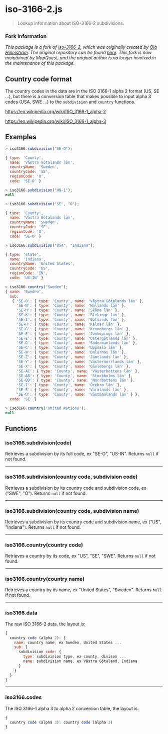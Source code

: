 # iso-3166-2.js

> Lookup information about ISO-3166-2 subdivisions.

### Fork Information

_This package is a fork of [iso-3166-2](https://www.npmjs.com/package/iso-3166-2), which was originally created by [Ola Holmström](https://github.com/olahol). The original repository can be found [here](https://github.com/olahol/iso-3166-2.js). This fork is now maintained by MapQuest, and the original author is no longer involved in the maintenance of this package._

## Country code format

The country codes in the data are in the ISO 3166-1 alpha 2 format (US,
SE ...), but there is a conversion table that makes possible to input
alpha 3 codes (USA, SWE ...) to the `subdivision` and `country` functions.

https://en.wikipedia.org/wiki/ISO_3166-1_alpha-2

https://en.wikipedia.org/wiki/ISO_3166-1_alpha-3

## Examples

```js
> iso3166.subdivision("SE-O");

{ type: 'County',
  name: 'Västra Götalands län',
  countryName: 'Sweden',
  countryCode: 'SE',
  regionCode: 'O',
  code: 'SE-O' }
```

```js
> iso3166.subdivision("UN-1");
null
```

```js
> iso3166.subdivision("SE", "O");

{ type: 'County',
  name: 'Västra Götalands län',
  countryName: 'Sweden',
  countryCode: 'SE',
  regionCode: 'O',
  code: 'SE-O' }
```

```js
> iso3166.subdivision("USA", "Indiana");

{ type: 'state',
  name: 'Indiana',
  countryName: 'United States',
  countryCode: 'US',
  regionCode: 'IN',
  code: 'US-IN' }
```

```js
> iso3166.country("Sweden");
{ name: 'Sweden',
  sub:
   { 'SE-O': { type: 'County', name: 'Västra Götalands län' },
     'SE-N': { type: 'County', name: 'Hallands län' },
     'SE-M': { type: 'County', name: 'Skåne län' },
     'SE-K': { type: 'County', name: 'Blekinge län' },
     'SE-I': { type: 'County', name: 'Gotlands län' },
     'SE-H': { type: 'County', name: 'Kalmar län' },
     'SE-G': { type: 'County', name: 'Kronobergs län' },
     'SE-F': { type: 'County', name: 'Jönköpings län' },
     'SE-E': { type: 'County', name: 'Östergötlands län' },
     'SE-D': { type: 'County', name: 'Södermanlands län' },
     'SE-C': { type: 'County', name: 'Uppsala län' },
     'SE-W': { type: 'County', name: 'Dalarnas län' },
     'SE-Z': { type: 'County', name: 'Jämtlands län' },
     'SE-Y': { type: 'County', name: 'Västernorrlands län' },
     'SE-X': { type: 'County', name: 'Gävleborgs län' },
     'SE-AC': { type: 'County', name: 'Västerbottens län' },
     'SE-AB': { type: 'County', name: 'Stockholms län' },
     'SE-BD': { type: 'County', name: 'Norrbottens län' },
     'SE-T': { type: 'County', name: 'Örebro län' },
     'SE-S': { type: 'County', name: 'Värmlands län' },
     'SE-U': { type: 'County', name: 'Västmanlands län' } },
  code: 'SE' }
```

```js
> iso3166.country("United Nations");
null
```

## Functions

### iso3166.subdivision(code)
Retrieves a subdivision by its full code, ex "SE-O", "US-IN". Returns
`null` if not found.

* * *

### iso3166.subdivision(country code, subdivision code)
Retrieves a subdivision by its country code and subdivision code, ex
("SWE", "O"). Returns `null` if not found.

* * *

### iso3166.subdivision(country code, subdivision name)
Retrieves a subdivision by its country code and subdivision name, ex
("US", "Indiana"). Returns `null` if not found.

* * *

### iso3166.country(country code)
Retrieves a country by its code, ex "US", "SE", "SWE". Returns `null`
if not found.

* * *

### iso3166.country(country name)
Retrieves a country by its name, ex "United States", "Sweden". Returns
`null` if not found.

* * *

### iso3166.data

The raw ISO 3166-2 data, the layout is:

```js
{
  country code (alpha 2): {
    name: country name, ex Sweden, United States ...
    sub: {
      subdivision code: {
        type: subdivision type, ex county, divison ...
        name: subdivision name, ex Västra Götaland, Indiana
      }
    }
  }
}
```

* * *

### iso3166.codes

The ISO 3166-1 alpha 3 to alpha 2 conversion table, the layout is:

```js
{
  country code (alpha 3): country code (alpha 2)
}
```
